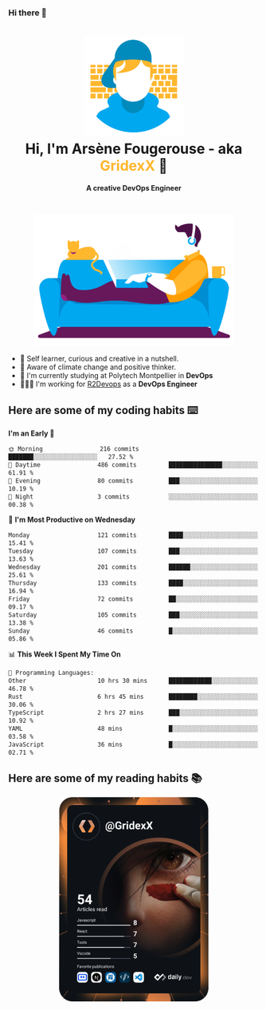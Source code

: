 ### Hi there 👋

<!--
**GridexX/gridexx** is a ✨ _special_ ✨ repository because its `README.md` (this file) appears on your GitHub profile.

Here are some ideas to get you started:

- 🔭 I’m currently working on ...
- 🌱 I’m currently learning ...
- 👯 I’m looking to collaborate on ...
- 🤔 I’m looking for help with ...
- 💬 Ask me about ...
- 📫 How to reach me: ...
- 😄 Pronouns: ...
- ⚡ Fun fact: ...
-->


<!-- Header -->
<h1 align="center">
  <img src="./images/user_profile.png" width="200">
  <br>
  Hi, I'm Arsène Fougerouse - aka <span style="color:#ffb72e">GridexX</span> 👋
</h1>


<p align="center">
  <b>A creative DevOps Engineer </b>
</p>
<br/>
<p align="center">
  <img src="./images/man_couch.png" width="400">
</p>

- 🎨 Self learner, curious and creative in a nutshell. 
- 🌱 Aware of climate change and positive thinker.
- 📕 I'm currently studying at Polytech Montpellier in **DevOps**
- 👨🏻‍💻 I'm working for [R2Devops](https://r2devops.io) as a **DevOps Engineer**


## Here are some of my coding habits ⌨️

<!-- Add a section about tech and Ops stack
  Like this one : https://github.com/Xanthus58#-tech-stack
-->
<!--START_SECTION:waka-->
**I'm an Early 🐤** 

```text
🌞 Morning                216 commits         ███████░░░░░░░░░░░░░░░░░░   27.52 % 
🌆 Daytime                486 commits         ███████████████░░░░░░░░░░   61.91 % 
🌃 Evening                80 commits          ███░░░░░░░░░░░░░░░░░░░░░░   10.19 % 
🌙 Night                  3 commits           ░░░░░░░░░░░░░░░░░░░░░░░░░   00.38 % 
```
📅 **I'm Most Productive on Wednesday** 

```text
Monday                   121 commits         ████░░░░░░░░░░░░░░░░░░░░░   15.41 % 
Tuesday                  107 commits         ███░░░░░░░░░░░░░░░░░░░░░░   13.63 % 
Wednesday                201 commits         ██████░░░░░░░░░░░░░░░░░░░   25.61 % 
Thursday                 133 commits         ████░░░░░░░░░░░░░░░░░░░░░   16.94 % 
Friday                   72 commits          ██░░░░░░░░░░░░░░░░░░░░░░░   09.17 % 
Saturday                 105 commits         ███░░░░░░░░░░░░░░░░░░░░░░   13.38 % 
Sunday                   46 commits          █░░░░░░░░░░░░░░░░░░░░░░░░   05.86 % 
```


📊 **This Week I Spent My Time On** 

```text
💬 Programming Languages: 
Other                    10 hrs 30 mins      ████████████░░░░░░░░░░░░░   46.78 % 
Rust                     6 hrs 45 mins       ████████░░░░░░░░░░░░░░░░░   30.06 % 
TypeScript               2 hrs 27 mins       ███░░░░░░░░░░░░░░░░░░░░░░   10.92 % 
YAML                     48 mins             █░░░░░░░░░░░░░░░░░░░░░░░░   03.58 % 
JavaScript               36 mins             █░░░░░░░░░░░░░░░░░░░░░░░░   02.71 % 
```


<!--END_SECTION:waka-->

## Here are some of my reading habits 📚
<div  align="center">
  <img src="./images/devcard.svg" width="300">
</div>
